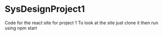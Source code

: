 # SysDesignProject1
Code for the react site for project 1 
To look at the site just clone it then run using npm start
